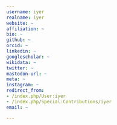 ```yaml
---
username: iyer
realname: iyer
website: ~
affiliation: ~
bio: ~
github: ~
orcid: ~
linkedin: ~
googlescholar: ~
wikidata: ~
twitter: ~
mastodon-url: ~
meta: ~
instagram: ~
redirect_from:
- /index.php/User:iyer
- /index.php/Special:Contributions/iyer
email: ~

---
```

